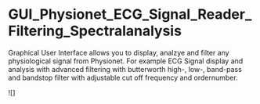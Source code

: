 # GUI_Physionet_ECG_Signal_Reader_Filtering_Spectralanalysis
Graphical User Interface allows you to display, analzye and filter any physiological signal from Physionet. For example ECG Signal display and analysis with advanced filtering with butterworth high-, low-, band-pass and bandstop filter with adjustable cut off frequency and ordernumber.  

![]
